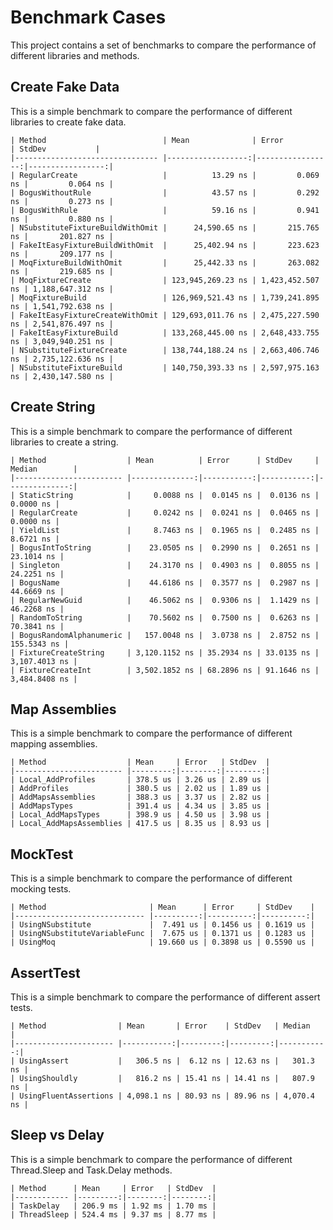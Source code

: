 # Benchmark Cases 

This project contains a set of benchmarks to compare the performance of different libraries and methods.

## Create Fake Data

This is a simple benchmark to compare the performance of different libraries to create fake data.

```
| Method                          | Mean              | Error            | StdDev           |
|-------------------------------- |------------------:|-----------------:|-----------------:|
| RegularCreate                   |          13.29 ns |         0.069 ns |         0.064 ns |
| BogusWithoutRule                |          43.57 ns |         0.292 ns |         0.273 ns |
| BogusWithRule                   |          59.16 ns |         0.941 ns |         0.880 ns |
| NSubstituteFixtureBuildWithOmit |      24,590.65 ns |       215.765 ns |       201.827 ns |
| FakeItEasyFixtureBuildWithOmit  |      25,402.94 ns |       223.623 ns |       209.177 ns |
| MoqFixtureBuildWithOmit         |      25,442.33 ns |       263.082 ns |       219.685 ns |
| MoqFixtureCreate                | 123,945,269.23 ns | 1,423,452.507 ns | 1,188,647.312 ns |
| MoqFixtureBuild                 | 126,969,521.43 ns | 1,739,241.895 ns | 1,541,792.638 ns |
| FakeItEasyFixtureCreateWithOmit | 129,693,011.76 ns | 2,475,227.590 ns | 2,541,876.497 ns |
| FakeItEasyFixtureBuild          | 133,268,445.00 ns | 2,648,433.755 ns | 3,049,940.251 ns |
| NSubstituteFixtureCreate        | 138,744,188.24 ns | 2,663,406.746 ns | 2,735,122.636 ns |
| NSubstituteFixtureBuild         | 140,750,393.33 ns | 2,597,975.163 ns | 2,430,147.580 ns |
```

## Create String

This is a simple benchmark to compare the performance of different libraries to create a string.

```
| Method                  | Mean          | Error      | StdDev     | Median        |
|------------------------ |--------------:|-----------:|-----------:|--------------:|
| StaticString            |     0.0088 ns |  0.0145 ns |  0.0136 ns |     0.0000 ns |
| RegularCreate           |     0.0242 ns |  0.0241 ns |  0.0465 ns |     0.0000 ns |
| YieldList               |     8.7463 ns |  0.1965 ns |  0.2485 ns |     8.6721 ns |
| BogusIntToString        |    23.0505 ns |  0.2990 ns |  0.2651 ns |    23.1014 ns |
| Singleton               |    24.3170 ns |  0.4903 ns |  0.8055 ns |    24.2251 ns |
| BogusName               |    44.6186 ns |  0.3577 ns |  0.2987 ns |    44.6669 ns |
| RegularNewGuid          |    46.5062 ns |  0.9306 ns |  1.1429 ns |    46.2268 ns |
| RandomToString          |    70.5602 ns |  0.7500 ns |  0.6263 ns |    70.3841 ns |
| BogusRandomAlphanumeric |   157.0048 ns |  3.0738 ns |  2.8752 ns |   155.5343 ns |
| FixtureCreateString     | 3,120.1152 ns | 35.2934 ns | 33.0135 ns | 3,107.4013 ns |
| FixtureCreateInt        | 3,502.1852 ns | 68.2896 ns | 91.1646 ns | 3,484.8408 ns |
```

## Map Assemblies

This is a simple benchmark to compare the performance of different mapping assemblies.

```
| Method                  | Mean     | Error   | StdDev  |
|------------------------ |---------:|--------:|--------:|
| Local_AddProfiles       | 378.5 us | 3.26 us | 2.89 us |
| AddProfiles             | 380.5 us | 2.02 us | 1.89 us |
| AddMapsAssemblies       | 388.3 us | 3.37 us | 2.82 us |
| AddMapsTypes            | 391.4 us | 4.34 us | 3.85 us |
| Local_AddMapsTypes      | 398.9 us | 4.50 us | 3.98 us |
| Local_AddMapsAssemblies | 417.5 us | 8.35 us | 8.93 us |
```

## MockTest

This is a simple benchmark to compare the performance of different mocking tests.

```
| Method                       | Mean      | Error     | StdDev    |
|----------------------------- |----------:|----------:|----------:|
| UsingNSubstitute             |  7.491 us | 0.1456 us | 0.1619 us |
| UsingNSubstituteVariableFunc |  7.675 us | 0.1371 us | 0.1283 us |
| UsingMoq                     | 19.660 us | 0.3898 us | 0.5590 us |
```

## AssertTest

This is a simple benchmark to compare the performance of different assert tests.

```
| Method                | Mean       | Error    | StdDev   | Median     |
|---------------------- |-----------:|---------:|---------:|-----------:|
| UsingAssert           |   306.5 ns |  6.12 ns | 12.63 ns |   301.3 ns |
| UsingShouldly         |   816.2 ns | 15.41 ns | 14.41 ns |   807.9 ns |
| UsingFluentAssertions | 4,098.1 ns | 80.93 ns | 89.96 ns | 4,070.4 ns |
```

## Sleep vs Delay

This is a simple benchmark to compare the performance of different Thread.Sleep and Task.Delay methods.

```
| Method      | Mean     | Error   | StdDev  |
|------------ |---------:|--------:|--------:|
| TaskDelay   | 206.9 ms | 1.92 ms | 1.70 ms |
| ThreadSleep | 524.4 ms | 9.37 ms | 8.77 ms |
```